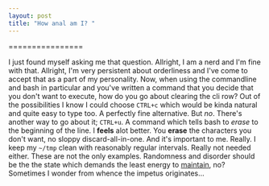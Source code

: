 ```yaml
---
layout: post
title: "How anal am I? "
---
```


================

I just found myself asking me that question. Allright, I am a nerd and I'm fine with that. Allright, I'm very persistent about orderliness and I've come to accept that as a part of my personality. Now, when using the commandline and bash in particular and you've written a command that you decide that you don't want to execute, how do you go about clearing the cli row? Out of the possibilities I know I could choose ``CTRL+c`` which would be kinda natural and quite easy to type too. A perfectly fine alternative. But *no*. There's another way to go about it; ``CTRL+u``. A command which tells bash to  *erase* to the beginning of the line. I <strong>feels</strong> alot better. You <strong>erase</strong> the characters you don't want, no sloppy discard-all-in-one. And it's important to me. Really. I keep my ``~/tmp`` clean with reasonably regular intervals. Really not needed either. These are not the only examples. Randomness and disorder should be the the state which demands the least energy to <a href="http://en.wikipedia.org/wiki/Entropy">maintain</a>, no?  Sometimes I wonder from whence the impetus originates...